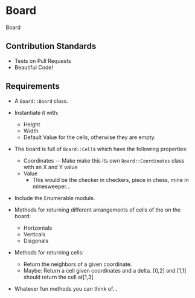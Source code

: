 # Board
Board

## Contribution Standards

- Tests on Pull Requests
- Beautiful Code!

## Requirements

- A `Board::Board` class.

- Instantiate it with:
  - Height
  - Width
  - Default Value for the cells, otherwise they are empty.
  
- The board is full of `Board::Cell`s which have the following properties:
  - Coordinates -- Make make this its own `Board::Coordinates` class with an X and Y value
  - Value
    - This would be the checker in checkers, piece in chess, mine in minesweeper...
    
- Include the Enumerable module.

- Methods for returning different arrangements of cells of the on the board:
  - Horizontals
  - Verticals
  - Diagonals
  
- Methods for returning cells:
  - Return the neighbors of a given coordinate.
  - Maybe: Return a cell given coordinates and a delta. [0,2] and [1,1] should return the cell at[1,3]
 
 - Whatever fun methods you can think of...
